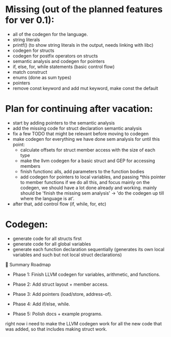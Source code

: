 # Missing (out of the planned features for ver 0.1):
   - all of the codegen for the language.
   - string literals
   - printf() (to show string literals in the output, needs linking with libc)
   - codegen for structs
   - codegen for postfix operators on structs
   - semantic analysis and codegen for pointers
   - if, else, for, while statements (basic control flow)
   - match construct
   - enums (done as sum types)
   - pointers
   - remove const keyword and add mut keyword, make const the default

# Plan for continuing after vacation:
   - start by adding pointers to the semantic analysis
   - add the missing code for struct declaration semantic analysis
   - fix a few TODO that might be relevant before moving to codegen
   - make codegen for everything we have done sem analysis for until this point:
      - calculate offsets for struct member access with the size of each type
      - make the llvm codegen for a basic struct and GEP for accessing members
      - finish functionc alls, add parameters to the function bodies
      - add codegen for pointers to local variables, and passing *this pointer to member functions
   if we do all this, and focus mainly on the codegen, we should have a lot done already and working.
   mainly should be 'finish the missing sem analysis' -> 'do the codegen up till where the language is at'.
   - after that, add control flow (if, while, for, etc)

# Codegen:
   - generate code for all structs first
   - generate code for all global variables
   - generate each function declaration sequentially
      (generates its own local variables and such but not local struct declarations)

📌 Summary Roadmap
   - Phase 1: Finish LLVM codegen for variables, arithmetic, and functions.

   - Phase 2: Add struct layout + member access.

   - Phase 3: Add pointers (load/store, address-of).

   - Phase 4: Add if/else, while.

   - Phase 5: Polish docs + example programs.




right now i need to make the LLVM codegen work for all the new code that was added, so that includes making struct work.

